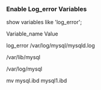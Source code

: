 ### Enable Log_error Variables

show variables like 'log_error';

 Variable_name             Value                     

log_error           /var/log/mysql/mysqld.log 


/var/lib/mysql

/var/log/mysql

mv mysql.ibd mysql1.ibd
